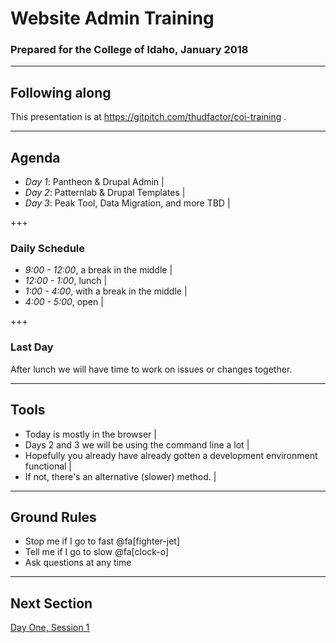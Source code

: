 # Website Admin Training

### Prepared for the College of Idaho, January 2018

---

## Following along

This presentation is at https://gitpitch.com/thudfactor/coi-training .

---

## Agenda

- *Day 1*: Pantheon & Drupal Admin |
- *Day 2*: Patternlab & Drupal Templates |
- *Day 3*: Peak Tool, Data Migration, and more TBD |

+++

### Daily Schedule

- *9:00 - 12:00*, a break in the middle |
- *12:00 - 1:00*, lunch |
- *1:00 - 4:00*, with a break in the middle |
- *4:00 - 5:00*, open |

+++

### Last Day

After lunch we will have time to work on issues or changes together. 

---

## Tools

- Today is mostly in the browser |
- Days 2 and 3 we will be using the command line a lot |
- Hopefully you already have already gotten a development environment functional |
- If not, there's an alternative (slower) method. |

---

## Ground Rules

- Stop me if I go to fast @fa[fighter-jet]
- Tell me if I go to slow @fa[clock-o]
- Ask questions at any time

---
## Next Section

[Day One, Session 1](https://gitpitch.com/thudafactor/coi-training?p=day1-session1)

